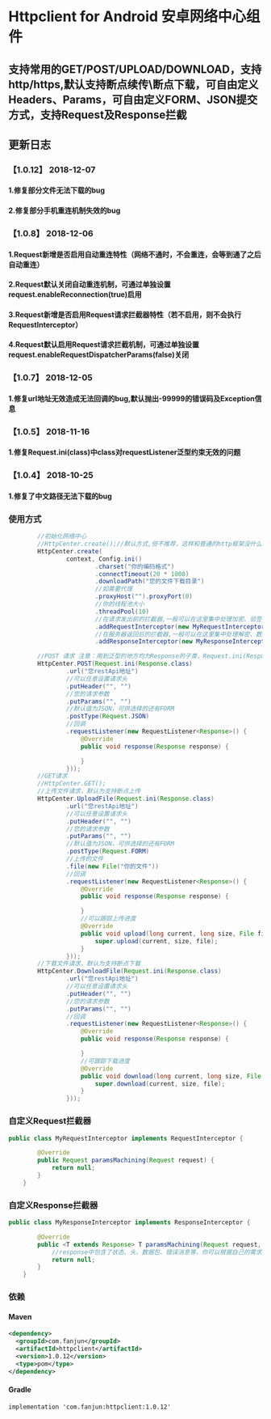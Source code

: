 # Httpclient for Android 安卓网络中心组件
## 支持常用的GET/POST/UPLOAD/DOWNLOAD，支持http/https,默认支持断点续传\断点下载，可自由定义Headers、Params，可自由定义FORM、JSON提交方式，支持Request及Response拦截
## 更新日志
### 【1.0.12】 2018-12-07 
#### 1.修复部分文件无法下载的bug
#### 2.修复部分手机重连机制失效的bug
### 【1.0.8】 2018-12-06 
#### 1.Request新增是否启用自动重连特性（网络不通时，不会重连，会等到通了之后自动重连）
#### 2.Request默认关闭自动重连机制，可通过单独设置request.enableReconnection(true)启用
#### 3.Request新增是否启用Request请求拦截器特性（若不启用，则不会执行RequestInterceptor）
#### 4.Request默认启用Request请求拦截机制，可通过单独设置request.enableRequestDispatcherParams(false)关闭
### 【1.0.7】 2018-12-05 
#### 1.修复url地址无效造成无法回调的bug,默认抛出-99999的错误码及Exception信息
### 【1.0.5】 2018-11-16 
#### 1.修复Request.ini(class)中class对requestListener泛型约束无效的问题
### 【1.0.4】 2018-10-25 
#### 1.修复了中文路径无法下载的bug
### 使用方式
```Java
        //初始化网络中心
        //HttpCenter.create();//默认方式,但不推荐，这样和普通的http框架没什么区别
        HttpCenter.create(
                context, Config.ini()
                        .charset("你的编码格式")
                        .connectTimeout(20 * 1000)
                        .downloadPath("您的文件下载目录")
                        //如需要代理
                        .proxyHost("").proxyPort(0)
                        //你的线程池大小
                        .threadPool(10)
                        //在请求发出前的拦截器,一般可以在这里集中处理加密、验签，或针对不同请求方式做特殊处理；可添加多个
                        .addRequestInterceptor(new MyRequestInterceptor())
                        //在服务器返回后的拦截器,一般可以在这里集中处理解密、数据拆装，或针对不同请求方式做特殊处理；可添加多个
                        .addResponseInterceptor(new MyResponseInterceptor()));

        //POST 请求 注意：用到泛型的地方均为Response的子类，Request.ini(Response.class)中的class必须和泛型一个类，下面不再赘述
        HttpCenter.POST(Request.ini(Response.class)
                .url("您restApi地址")
                //可以任意设置请求头
                .putHeader("", "")
                //您的请求参数
                .putParams("", "")
                //默认值为JSON，可供选择的还有FORM
                .postType(Request.JSON)
                //回调
                .requestListener(new RequestListener<Response>() {
                    @Override
                    public void response(Response response) {

                    }
                }));
        //GET请求
        //HttpCenter.GET();
        //上传文件请求，默认为支持断点上传
        HttpCenter.UploadFile(Request.ini(Response.class)
                .url("您restApi地址")
                //可以任意设置请求头
                .putHeader("", "")
                //您的请求参数
                .putParams("", "")
                //默认值为JSON，可供选择的还有FORM
                .postType(Request.FORM)
                //上传的文件
                .file(new File("你的文件"))
                //回调
                .requestListener(new RequestListener<Response>() {
                    @Override
                    public void response(Response response) {

                    }
                    //可以跟踪上传进度
                    @Override
                    public void upload(long current, long size, File file) {
                        super.upload(current, size, file);
                    }
                }));
        //下载文件请求，默认为支持断点下载
        HttpCenter.DownloadFile(Request.ini(Response.class)
                .url("您restApi地址")
                //可以任意设置请求头
                .putHeader("", "")
                //您的请求参数
                .putParams("", "")
                //回调
                .requestListener(new RequestListener<Response>() {
                    @Override
                    public void response(Response response) {

                    }
                    //可跟踪下载进度
                    @Override
                    public void download(long current, long size, File file) {
                        super.download(current, size, file);
                    }
                }));
```
### 自定义Request拦截器
```Java
public class MyRequestInterceptor implements RequestInterceptor {

        @Override
        public Request paramsMachining(Request request) {
            return null;
        }
    }
```
### 自定义Response拦截器
```Java
public class MyResponseInterceptor implements ResponseInterceptor {

        @Override
        public <T extends Response> T paramsMachining(Request request, T response) {
            //response中包含了状态、头、数据包、错误消息等，你可以根据自己的需求重组，但一定要返回一个继承自Response的类
            return null;
        }
    }
```
### 依赖
#### Maven
```Xml
<dependency>
  <groupId>com.fanjun</groupId>
  <artifactId>httpclient</artifactId>
  <version>1.0.12</version>
  <type>pom</type>
</dependency>
```
#### Gradle
```Xml
implementation 'com.fanjun:httpclient:1.0.12'
```
